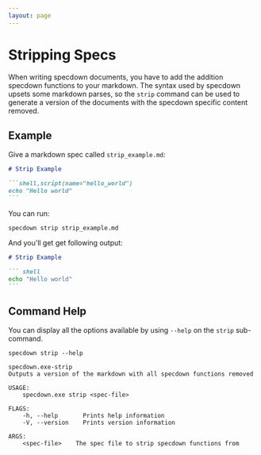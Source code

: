 ```yaml
---
layout: page
---
```


# Stripping Specs

When writing specdown documents, you have to add the addition specdown functions to your markdown.
The syntax used by specdown upsets some markdown parses, so the `strip` command can be used to generate a version of the documents with the specdown specific content removed.

## Example

Give a markdown spec called `strip_example.md`:

```` markdown
# Strip Example

```shell,script(name="hello_world")
echo "Hello world"
```
````

You can run:

``` shell
specdown strip strip_example.md
```

And you'll get get following output:

```` markdown
# Strip Example

``` shell
echo "Hello world"
```

````

## Command Help

You can display all the options available by using `--help` on the `strip` sub-command.

``` shell
specdown strip --help
```

``` text
specdown.exe-strip 
Outputs a version of the markdown with all specdown functions removed

USAGE:
    specdown.exe strip <spec-file>

FLAGS:
    -h, --help       Prints help information
    -V, --version    Prints version information

ARGS:
    <spec-file>    The spec file to strip specdown functions from
```

